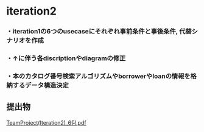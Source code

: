 # iteration2

### ・iteration1の6つのusecaseにそれぞれ事前条件と事後条件, 代替シナリオを作成
### ・↑に伴う各discriptionやdiagramの修正
### ・本のカタログ番号検索アルゴリズムやborrowerやloanの情報を格納するデータ構造決定

## 提出物
[TeamProject(Iteration2)_6팀.pdf](https://github.com/hirohiro-sys/library-system/files/13606684/TeamProject.Iteration2._6.pdf)
